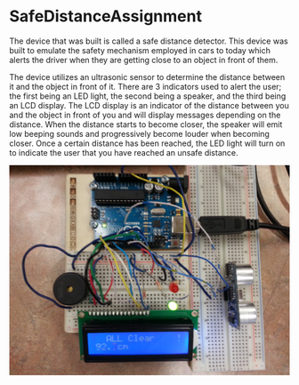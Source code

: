 # SafeDistanceAssignment

The device that was built is called a safe distance detector. This device was built to emulate the safety mechanism employed in cars to today which alerts the driver when they are getting close to an object in front of them.

The device utilizes an ultrasonic sensor to determine the distance between it and the object in front of it. There are 3 indicators used to alert the user; the first being an LED light, the second being a speaker, and the third being an LCD display. The LCD display is an indicator of the distance between you and the object in front of you and will display messages depending on the distance. When the distance starts to become closer, the speaker will emit low beeping sounds and progressively become louder when becoming closer. Once a certain distance has been reached, the LED light will turn on to indicate the user that you have reached an unsafe distance.

![alt text](https://github.com/tufayldhalla/SafeDistanceAssignment/blob/master/20150121_152302.jpg)
